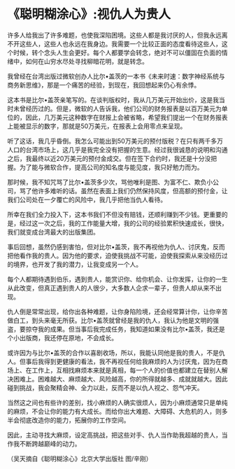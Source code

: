 # 《聪明糊涂心》:视仇人为贵人

许多人给我出了许多难题，也使我深陷困境。这些人都是我讨厌的人，但我永远离不开这些人，这些人也永远在我身边。我需要一个比较正面的态度看待这些人，这个时候，转个念头人生会更好。每个人都要学会转念，绝对不可以僵固在负面的情绪中，如何在山穷水尽处寻找柳暗花明，就是转念。 

我曾经在台湾出版过微软创办人比尔•盖茨的一本书《未来时速：数字神经系统与商务新思维》，那是一个痛苦的经验，到现在，我回想起来仍心有余悸。 

这本书是比尔•盖茨亲笔写的。在谈判版权时，我从几万美元开始出价，这是我当时未曾经历过的。但是，微软的人告诉我，他们公司的财务报表是以百万美元为单位的，因此，几万美元这种数字在财报上会被省略，希望我们提出一个在财务报表上能被显示的数字，那就是50万美元，在报表上会用零点来呈现。 

听了这话，我几乎昏倒。我怎么可能出到50万美元的预付版税？在只有两千多万人口的台湾市场上，这几乎是我完全没有把握的生意。经过我很诚恳的说明和沟通之后，我最终以近20万美元的预付金成交。但在签下合约时，我还是十分没把握。为了能与微软合作，提高公司的知名度与能见度，我只好勉力而为。 

那时候，我不知咒骂了比尔•盖茨多少次，骂他唯利是图、为富不仁、欺负小公司，骂了他许多难听的话。虽然在表面上我们仍然保持风度，但高额的预付金，让我们公司处在一夕覆亡的风险中，我几乎把他当仇人看待。 

所幸在我们全力投入下，这本书我们不但没有赔钱，还顺利赚到不少钱。更重要的是，经过这一次之后，我的工作能量大增，我的公司的经验累积快速成长，很快，我们就变成台湾最大的出版集团。 

事后回想，虽然仍感到害怕，但对比尔•盖茨，我不再视他为仇人、讨厌鬼，反而把他看作我的贵人。因为他的要求，迫使我挑战不可能，迫使我探索从来没经历过的境界，也开发了我的潜力，让我变成另一个人。 

每个人都期待遇到伯乐，遇到贵人，能赏识你、给你机会、让你发挥，让你的一生从此改变，但真正遇到贵人的人很少，大多数人企求一辈子，但贵人却从来不出现。 

仇人倒是常常出现，给你出各种难题，让你身陷险境，还会经常算计你，让你辛苦做白工，到头来毫无所获。比尔•盖茨就曾经是我的仇人，我认为他是文明的强盗，要掠夺我的成果。但当事后我完成任务，我知道如果没有比尔•盖茨，我还是个小出版商，我还停在原地，不会成长。 

或许因为与比尔•盖茨的合作以喜剧收场，所以，我能认同他是我的贵人，不是仇人。但事后我得到更健康的看法，我不再视任何给我麻烦的人为讨厌鬼，因为在商场上、在工作上，互相找麻烦本来就是真相，每一个人的价值也都建立在替别人解决困难上。困难越大、麻烦越大、风险越高，你的所得就越多、成就就越大。因此碰到挑战，我会聚精会神、全力以赴，反而不是以仇人视之、怨气冲天。 

当然这之间也有些许的差别，找小麻烦的人确实很烦人，因为小麻烦通常只是单纯的麻烦，不会让你的能力有大成长。而给你出大难题、大障碍、大危机的人，则多半会彻底改造你的能力，拓展你的工作空间。 

因此，主动寻找大麻烦，设定高挑战，把这些对手、仇人当作助我超越的贵人，当作我不断跨越巅峰的动力。 

（吴天摘自《聪明糊涂心》北京大学出版社 图/辛刚）
